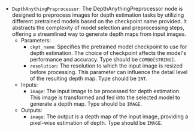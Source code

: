 - `DepthAnythingPreprocessor`: The DepthAnythingPreprocessor node is designed to preprocess images for depth estimation tasks by utilizing different pretrained models based on the checkpoint name provided. It abstracts the complexity of model selection and preprocessing steps, offering a streamlined way to generate depth maps from input images.
    - Parameters:
        - `ckpt_name`: Specifies the pretrained model checkpoint to use for depth estimation. The choice of checkpoint affects the model's performance and accuracy. Type should be `COMBO[STRING]`.
        - `resolution`: The resolution to which the input image is resized before processing. This parameter can influence the detail level of the resulting depth map. Type should be `INT`.
    - Inputs:
        - `image`: The input image to be processed for depth estimation. This image is transformed and fed into the selected model to generate a depth map. Type should be `IMAGE`.
    - Outputs:
        - `image`: The output is a depth map of the input image, providing a pixel-wise estimation of depth. Type should be `IMAGE`.
